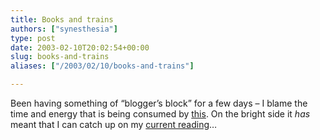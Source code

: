 ```yaml
---
title: Books and trains
authors: ["synesthesia"]
type: post
date: 2003-02-10T20:02:54+00:00
slug: books-and-trains 
aliases: ["/2003/02/10/books-and-trains"]

---
```

Been having something of &#8220;blogger&#8217;s block&#8221; for a few days &#8211; I blame the time and energy that is being consumed by [this][1]. On the bright side it _has_ meant that I can catch up on my [current reading][2]&#8230;

 [1]: https://news.bbc.co.uk/1/hi/england/2738337.stm "BBC NEWS | England | Central Line woes to continue"
 [2]: https://www.synesthesia.co.uk/library/archives/cat_current_reading.php "link to my current reading list"